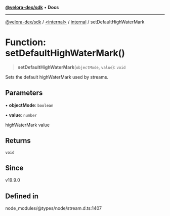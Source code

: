 [**@velora-dex/sdk**](../../../../README.md) • **Docs**

***

[@velora-dex/sdk](../../../../globals.md) / [\<internal\>](../../../README.md) / [internal](../README.md) / setDefaultHighWaterMark

# Function: setDefaultHighWaterMark()

> **setDefaultHighWaterMark**(`objectMode`, `value`): `void`

Sets the default highWaterMark used by streams.

## Parameters

• **objectMode**: `boolean`

• **value**: `number`

highWaterMark value

## Returns

`void`

## Since

v19.9.0

## Defined in

node\_modules/@types/node/stream.d.ts:1407
